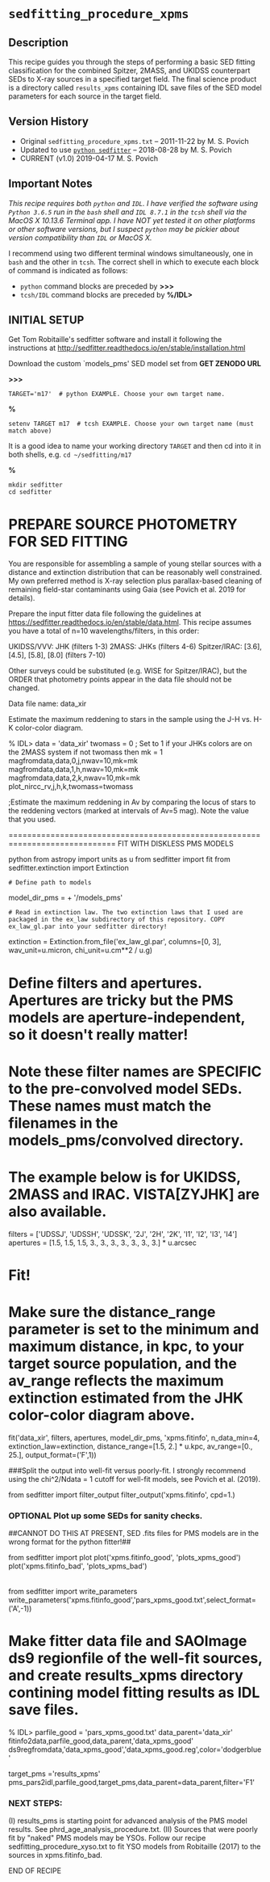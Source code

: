 # `sedfitting_procedure_xpms`

## Description
This recipe guides you through the steps of performing a basic SED fitting classification for the combined Spitzer, 2MASS, and UKIDSS counterpart SEDs to X-ray sources in a specified target field. The final science product is a directory called `results_xpms`
containing IDL save files of the SED model parameters for each source in the target field.

## Version History

* Original `sedfitting_procedure_xpms.txt` – 2011-11-22 by M. S. Povich
* Updated to use  [`python sedfitter`](https://github.com/astrofrog/sedfitter)  – 2018-08-28 by M. S. Povich
* CURRENT (v1.0)  2019-04-17 M. S. Povich

## Important Notes 
*This recipe requires both `python` and `IDL`. I have verified the software using `Python 3.6.5` run in the `bash` shell and `IDL 8.7.1` in the `tcsh` shell via the MacOS X 10.13.6 Terminal app. I have NOT yet tested it on other platforms or other software versions, but I suspect `python` may be pickier about version compatibility than `IDL` or MacOS X.*

 I recommend using two different terminal windows simultaneously, one in `bash` and the other in `tcsh`. The correct shell in which to execute each block of command is indicated as follows:
 
  * `python` command blocks are preceded by **>>>**
  * `tcsh/IDL` command blocks are preceded by **%/IDL>**


## INITIAL SETUP 

Get Tom Robitaille's sedfitter software and install it following the instructions
at http://sedfitter.readthedocs.io/en/stable/installation.html

Download the custom `models_pms' SED model set from **GET ZENODO URL**

**>>>**

    TARGET='m17'  # python EXAMPLE. Choose your own target name.

**%**

    setenv TARGET m17  # tcsh EXAMPLE. Choose your own target name (must match above)

It is a good idea to name your working directory `TARGET` and then cd into it in both shells, e.g. `cd ~/sedfitting/m17`

**%**

    mkdir sedfitter
    cd sedfitter 


# PREPARE SOURCE PHOTOMETRY FOR SED FITTING

You are responsible for assembling a sample of young stellar sources with a distance and extinction distribution that can be reasonably well constrained. My own preferred method is X-ray selection plus parallax-based cleaning of remaining field-star contaminants using Gaia (see Povich et al. 2019 for details).

Prepare the input fitter data file following the guidelines at https://sedfitter.readthedocs.io/en/stable/data.html. This recipe assumes you have a total of n=10 wavelengths/filters, in this order:

UKIDSS/VVV: JHK (filters 1-3)
2MASS:  JHKs (filters 4-6)
Spitzer/IRAC: [3.6], [4.5], [5.8], [8.0] (filters 7-10)

Other surveys could be substituted (e.g. WISE for Spitzer/IRAC), but the ORDER that photometry points appear in the data file should not be changed.

Data file name: data_xir

Estimate the maximum reddening to stars in the sample using the J-H vs. H-K color-color diagram.

%
IDL>
   	data = 'data_xir'
	twomass = 0   ; Set to 1 if your JHKs colors are on the 2MASS system
	if not twomass then mk = 1
	magfromdata,data,0,j,nwav=10,mk=mk
	magfromdata,data,1,h,nwav=10,mk=mk
	magfromdata,data,2,k,nwav=10,mk=mk
	plot_nircc_rv,j,h,k,twomass=twomass
	
;Estimate the maximum reddening in Av by comparing the locus
  of stars to the reddening vectors (marked at intervals of Av=5
  mag). Note the value that you used.
  
=============================================================================
FIT WITH DISKLESS PMS MODELS

  >>>
  python
  from astropy import units as u
  from sedfitter import fit
  from sedfitter.extinction import Extinction

	# Define path to models
  model_dir_pms = <your path here> + '/models_pms'

	# Read in extinction law. The two extinction laws that I used are packaged in the ex_law subdirectory of this repository. COPY ex_law_gl.par into your sedfitter directory!

  extinction = Extinction.from_file('ex_law_gl.par', columns=[0, 3], wav_unit=u.micron, chi_unit=u.cm**2 / u.g)

  # Define filters and apertures. Apertures are tricky but the PMS models are aperture-independent, so it doesn't really matter!
  # Note these filter names are SPECIFIC to the pre-convolved model SEDs. These names must match the filenames in the models_pms/convolved directory.
  # The example below is for UKIDSS, 2MASS and IRAC. VISTA[ZYJHK] are also available.

  filters = ['UDSSJ', 'UDSSH', 'UDSSK', '2J', '2H', '2K', 'I1', 'I2', 'I3', 'I4']
  apertures = [1.5, 1.5, 1.5, 3., 3., 3., 3., 3., 3., 3.] * u.arcsec

# Fit!
# Make sure the distance_range parameter is set to the minimum and maximum distance, in kpc, to your target source population, and the av_range reflects the maximum extinction estimated from the JHK color-color diagram above.

  fit('data_xir', filters, apertures, model_dir_pms, 'xpms.fitinfo', n_data_min=4, extinction_law=extinction, distance_range=[1.5, 2.] * u.kpc, av_range=[0., 25.], output_format=('F',1))

###Split the output into well-fit versus poorly-fit. I strongly recommend using the chi^2/Ndata = 1 cutoff for well-fit models, see Povich et al. (2019).

  >>>
  from sedfitter import filter_output
  filter_output('xpms.fitinfo', cpd=1.) 

  ### OPTIONAL Plot up some SEDs for sanity checks.
  ##CANNOT DO THIS AT PRESENT, SED .fits files for PMS models are in the wrong format for the python fitter!##
  >>>
  from sedfitter import plot
  plot('xpms.fitinfo_good', 'plots_xpms_good') 
  plot('xpms.fitinfo_bad', 'plots_xpms_bad')

  ######

  from sedfitter import write_parameters
  write_parameters('xpms.fitinfo_good','pars_xpms_good.txt',select_format=('A',-1))

  # Make fitter data file and SAOImage ds9 regionfile of the well-fit sources, and create results_xpms directory contining model fitting results as IDL save files.
  %
  IDL>
  parfile_good = 'pars_xpms_good.txt' 
  data_parent='data_xir'
  fitinfo2data,parfile_good,data_parent,'data_xpms_good'
  ds9regfromdata,'data_xpms_good','data_xpms_good.reg',color='dodgerblue'

  target_pms ='results_xpms'
  pms_pars2idl,parfile_good,target_pms,data_parent=data_parent,filter='F1'	
  
### NEXT STEPS:
  (I) results_pms is starting point for advanced analysis of the PMS model results. See phrd_age_analysis_procedure.txt.
  (II) Sources that were poorly fit by "naked" PMS models may be YSOs. Follow our recipe sedfitting_procedure_xyso.txt to fit YSO models from Robitaille (2017) to the sources in xpms.fitinfo_bad. 


END OF RECIPE
